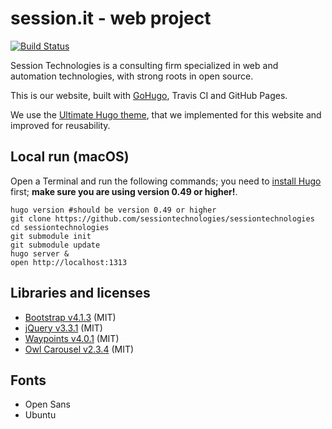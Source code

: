 # session.it - web project

[![Build Status](https://travis-ci.org/sessiontechnologies/sessiontechnologies.svg?branch=master)](https://travis-ci.org/sessiontechnologies/sessiontechnologies)

Session Technologies is a consulting firm specialized in web and automation technologies, with strong roots in open source.

This is our website, built with [GoHugo](https://gohugo.io/), Travis CI and GitHub Pages.

We use the [Ultimate Hugo theme](https://github.com/sessiontechnologies/ultimate-hugo), that we implemented for this website and improved for reusability.

## Local run (macOS)

Open a Terminal and run the following commands; you need to [install Hugo](https://gohugo.io/getting-started/installing/) first; **make sure you are using version 0.49 or higher!**.
```
hugo version #should be version 0.49 or higher
git clone https://github.com/sessiontechnologies/sessiontechnologies
cd sessiontechnologies
git submodule init
git submodule update
hugo server &
open http://localhost:1313
```

## Libraries and licenses
- [Bootstrap v4.1.3](https://getbootstrap.com) (MIT)
- [jQuery v3.3.1](https://jquery.org) (MIT)
- [Waypoints v4.0.1](http://imakewebthings.com/waypoints) (MIT)
- [Owl Carousel v2.3.4](https://github.com/OwlCarousel2/OwlCarousel2) (MIT)

## Fonts
- Open Sans
- Ubuntu
